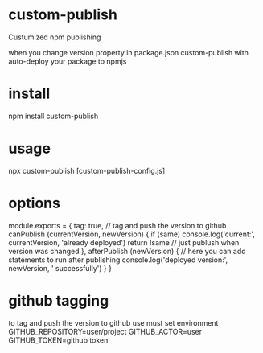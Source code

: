 # custom-publish
Custumized npm publishing

when you change version property in package.json custom-publish with auto-deploy your package to npmjs

# install

npm install custom-publish

# usage

npx custom-publish [custom-publish-config.js]

# options

module.exports = {
  tag: true, // tag and push the version to github
  canPublish (currentVersion, newVersion) {
    if (same) console.log('current:', currentVersion, 'already deployed')
    return !same // just publush when version was changed
  },
  afterPublish (newVersion) {
    // here you can add statements to run after publishing
    console.log('deployed version:', newVersion, ' successfully')
  }
}

# github tagging

to tag and push the version to github use must set environment
GITHUB_REPOSITORY=user/project
GITHUB_ACTOR=user
GITHUB_TOKEN=github token
